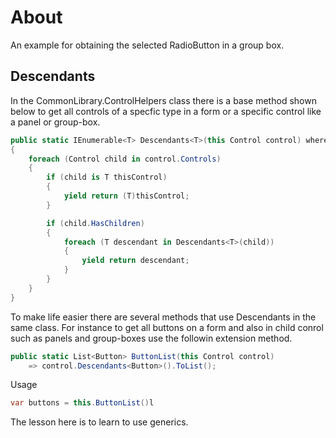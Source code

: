 ﻿# About

An example for obtaining the selected RadioButton in a group box.

## Descendants

In the CommonLibrary.ControlHelpers class there is a base method shown below to get all controls of a specfic type in a form or a specific control like a panel or group-box.

```csharp
public static IEnumerable<T> Descendants<T>(this Control control) where T : class
{
    foreach (Control child in control.Controls)
    {
        if (child is T thisControl)
        {
            yield return (T)thisControl;
        }

        if (child.HasChildren)
        {
            foreach (T descendant in Descendants<T>(child))
            {
                yield return descendant;
            }
        }
    }
}
```

To make life easier there are several methods that use Descendants in the same class. For instance to get all buttons on a form and also in child conrol such as panels and group-boxes use the followin extension method.

```csharp
public static List<Button> ButtonList(this Control control) 
    => control.Descendants<Button>().ToList();
```

Usage

```csharp
var buttons = this.ButtonList()l
```

The lesson here is to learn to use generics.